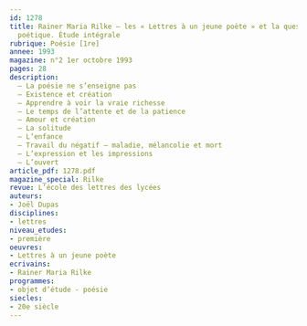 ```yaml
---
id: 1278
title: Rainer Maria Rilke – les « Lettres à un jeune poète » et la question de l’existence
  poétique. Étude intégrale
rubrique: Poésie [1re]
annee: 1993
magazine: n°2 1er octobre 1993
pages: 28
description: 
  – La poésie ne s’enseigne pas
  – Existence et création
  – Apprendre à voir la vraie richesse
  – Le temps de l’attente et de la patience
  – Amour et création
  – La solitude
  – L’enfance
  – Travail du négatif – maladie, mélancolie et mort
  – L’expression et les impressions
  – L’ouvert
article_pdf: 1278.pdf
magazine_special: Rilke 
revue: L’école des lettres des lycées
auteurs:
- Joël Dupas
disciplines:
- lettres
niveau_etudes:
- première
oeuvres:
- Lettres à un jeune poète
ecrivains:
- Rainer Maria Rilke
programmes:
- objet d’étude - poésie
siecles:
- 20e siècle
---
```

